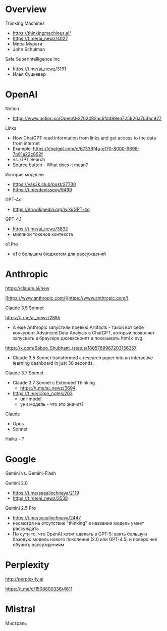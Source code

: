 

# Overview

Thinking Machines
- https://thinkingmachines.ai/
- https://t.me/ai_newz/4027
- Мира Мурати
- John Schulman


Safe Superintelligence Inc
-  https://t.me/ai_newz/3191
- Илья Суцкевер


# OpenAI

Notion
- https://www.notion.so/OpenAI-2702482ac6fd499ea725826a703bc927

Links
- How ChatGPT read information from links and get access to the data from internet
- Example: https://chatgpt.com/c/67339f4a-ef70-8000-9698-7b81e22c862f
- vs. GPT Search
- Source button - What does it mean?

История моделей
- https://vas3k.club/post/27730
- https://t.me/denissexy/9499

GPT-4o
- https://en.wikipedia.org/wiki/GPT-4o

GPT-4.1
- https://t.me/ai_newz/3832
- миллион токенов контекста

o1 Pro
- o1 с большим бюджетом для рассуждений

# Anthropic

https://claude.ai/new

[https://www.anthropic.com/](https://www.anthropic.com/)

Claude 3.5 Sonnet

https://t.me/ai_newz/2885
- А ещё Anthropic запустили превью Artifacts - такой вот себе конкурент Advanced Data Analysis в ChatGPT, который позволяет запускать в браузере джаваскрипт и показывать html с svg.

https://x.com/Saboo_Shubham_/status/1805789967203156357
- Claude 3.5 Sonnet transformed a research paper into an interactive learning dashboard in just 30 seconds.

Claude 3.7 Sonnet 
- Claude 3.7 Sonnet с Extended Thinking
	- https://t.me/ai_newz/3694
- https://t.me/c3po_notes/263
	- uni-model
	- уни модель - что это значит?

Claude
- Opus
- Sonnet

Haiku - ?


# Google

Gemini vs. Gemini-Flash

Gemini 2.0
- https://t.me/seeallochnaya/2119
- https://t.me/ai_newz/3538


Gemini 2.5 Pro
- https://t.me/seeallochnaya/2447
- несмотря на отсутствие "thinking" в названии модель умеет рассуждать
- По сути то, что OpenAI хотят сделать в GPT-5: взять большую базовую модель нового поколения (2.0 или GPT-4.5) и поверх неё обучить рассуждениям

# Perplexity

http://perplexity.ai

https://t.me/c/1508800336/4611

# Mistral

Мистраль
